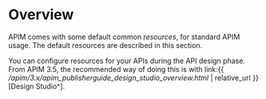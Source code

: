 # Overview

APIM comes with some default common _resources_, for standard APIM usage. The default resources are described in this section.

You can configure resources for your APIs during the API design phase. From APIM 3.5, the recommended way of doing this is with link:\{{ _/apim/3.x/apim\_publisherguide\_design\_studio\_overview.html_ | relative\_url \}}\[Design Studio^].
